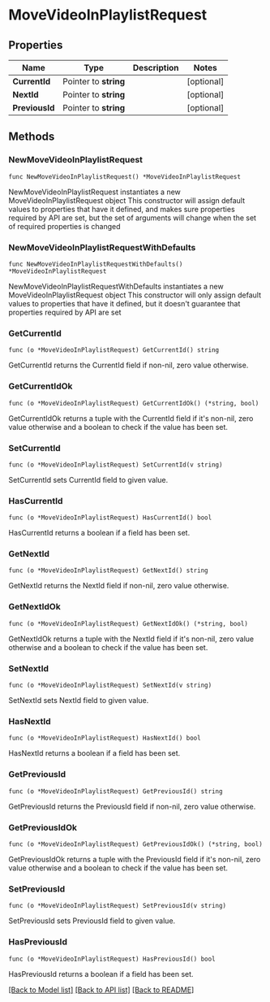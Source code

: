 # MoveVideoInPlaylistRequest

## Properties

Name | Type | Description | Notes
------------ | ------------- | ------------- | -------------
**CurrentId** | Pointer to **string** |  | [optional] 
**NextId** | Pointer to **string** |  | [optional] 
**PreviousId** | Pointer to **string** |  | [optional] 

## Methods

### NewMoveVideoInPlaylistRequest

`func NewMoveVideoInPlaylistRequest() *MoveVideoInPlaylistRequest`

NewMoveVideoInPlaylistRequest instantiates a new MoveVideoInPlaylistRequest object
This constructor will assign default values to properties that have it defined,
and makes sure properties required by API are set, but the set of arguments
will change when the set of required properties is changed

### NewMoveVideoInPlaylistRequestWithDefaults

`func NewMoveVideoInPlaylistRequestWithDefaults() *MoveVideoInPlaylistRequest`

NewMoveVideoInPlaylistRequestWithDefaults instantiates a new MoveVideoInPlaylistRequest object
This constructor will only assign default values to properties that have it defined,
but it doesn't guarantee that properties required by API are set

### GetCurrentId

`func (o *MoveVideoInPlaylistRequest) GetCurrentId() string`

GetCurrentId returns the CurrentId field if non-nil, zero value otherwise.

### GetCurrentIdOk

`func (o *MoveVideoInPlaylistRequest) GetCurrentIdOk() (*string, bool)`

GetCurrentIdOk returns a tuple with the CurrentId field if it's non-nil, zero value otherwise
and a boolean to check if the value has been set.

### SetCurrentId

`func (o *MoveVideoInPlaylistRequest) SetCurrentId(v string)`

SetCurrentId sets CurrentId field to given value.

### HasCurrentId

`func (o *MoveVideoInPlaylistRequest) HasCurrentId() bool`

HasCurrentId returns a boolean if a field has been set.

### GetNextId

`func (o *MoveVideoInPlaylistRequest) GetNextId() string`

GetNextId returns the NextId field if non-nil, zero value otherwise.

### GetNextIdOk

`func (o *MoveVideoInPlaylistRequest) GetNextIdOk() (*string, bool)`

GetNextIdOk returns a tuple with the NextId field if it's non-nil, zero value otherwise
and a boolean to check if the value has been set.

### SetNextId

`func (o *MoveVideoInPlaylistRequest) SetNextId(v string)`

SetNextId sets NextId field to given value.

### HasNextId

`func (o *MoveVideoInPlaylistRequest) HasNextId() bool`

HasNextId returns a boolean if a field has been set.

### GetPreviousId

`func (o *MoveVideoInPlaylistRequest) GetPreviousId() string`

GetPreviousId returns the PreviousId field if non-nil, zero value otherwise.

### GetPreviousIdOk

`func (o *MoveVideoInPlaylistRequest) GetPreviousIdOk() (*string, bool)`

GetPreviousIdOk returns a tuple with the PreviousId field if it's non-nil, zero value otherwise
and a boolean to check if the value has been set.

### SetPreviousId

`func (o *MoveVideoInPlaylistRequest) SetPreviousId(v string)`

SetPreviousId sets PreviousId field to given value.

### HasPreviousId

`func (o *MoveVideoInPlaylistRequest) HasPreviousId() bool`

HasPreviousId returns a boolean if a field has been set.


[[Back to Model list]](../README.md#documentation-for-models) [[Back to API list]](../README.md#documentation-for-api-endpoints) [[Back to README]](../README.md)


